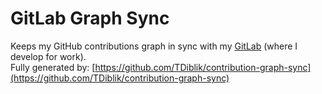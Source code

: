 # GitLab Graph Sync

Keeps my GitHub contributions graph in sync with my [GitLab](https://gitlab.com/TDiblik) (where I develop for work). <br />
Fully generated by: [https://github.com/TDiblik/contribution-graph-sync](https://github.com/TDiblik/contribution-graph-sync)
